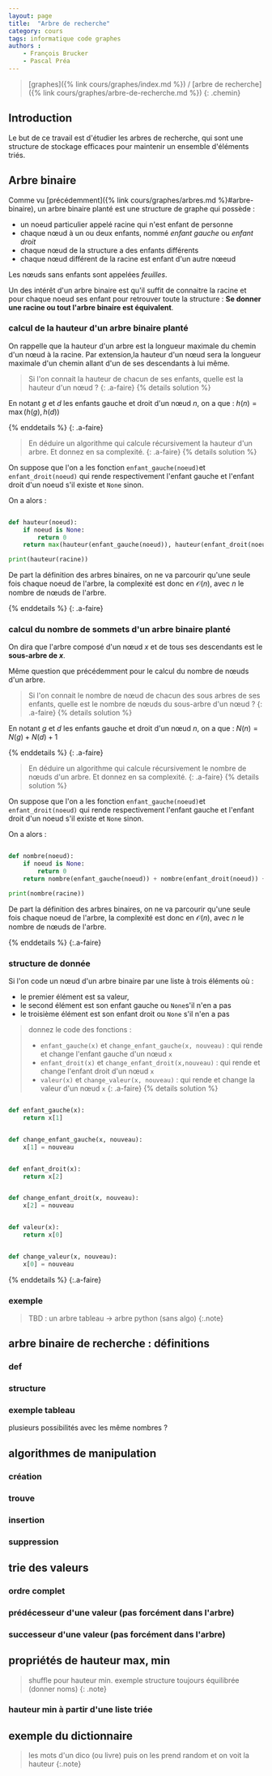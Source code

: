 ```yaml
---
layout: page
title:  "Arbre de recherche"
category: cours
tags: informatique code graphes
authors : 
    - François Brucker
    - Pascal Préa
---
```


> [graphes]({% link cours/graphes/index.md %}) / [arbre de recherche]({% link cours/graphes/arbre-de-recherche.md %})
{: .chemin}

## Introduction

Le but de ce travail est d'étudier les arbres de recherche, qui sont une structure de stockage efficaces pour maintenir un ensemble d'éléments triés.

## Arbre binaire

Comme vu [précédemment]({% link cours/graphes/arbres.md %}#arbre-binaire), un arbre binaire planté est une structure de graphe qui possède :

* un noeud particulier appelé racine qui n'est enfant de personne
* chaque nœud à un ou deux enfants, nommé *enfant gauche* ou *enfant droit*
* chaque nœud de la structure a des enfants différents
* chaque nœud différent de la racine est enfant d'un autre nœeud

Les nœuds sans enfants sont appelées *feuilles*.

Un des intérêt d'un arbre binaire est qu'il suffit de connaitre la racine et pour chaque noeud ses enfant pour retrouver toute la structure : **Se donner une racine ou tout l'arbre binaire est équivalent**.

### calcul de la hauteur d'un arbre binaire planté

On rappelle que la hauteur d'un arbre est la longueur maximale du chemin d'un nœud à la racine. Par extension,la hauteur d'un nœud sera la longueur maximale d'un chemin allant d'un de ses descendants à lui même.

> Si l'on connait la hauteur de chacun de ses enfants, quelle est la hauteur d'un nœud ?
{: .a-faire}
{% details solution %}

En notant $g$ et $d$ les enfants gauche et droit d'un nœud $n$, on a que :
$h(n) = \max(h(g), h(d))$

{% enddetails %}
{: .a-faire}

> En déduire un algorithme qui calcule récursivement la hauteur d'un arbre. Et donnez en sa complexité.
{: .a-faire}
{% details solution %}

On suppose que l'on a les fonction `enfant_gauche(noeud)`et `enfant_droit(noeud)` qui rende respectivement l'enfant gauche et l'enfant droit d'un noeud s'il existe et `None` sinon.

On a alors :

```python

def hauteur(noeud):
    if noeud is None:
        return 0
    return max(hauteur(enfant_gauche(noeud)), hauteur(enfant_droit(noeud)))

print(hauteur(racine))
```

De part la définition des arbres binaires, on ne va parcourir qu'une seule fois chaque noeud de l'arbre, la complexité est donc en $\mathcal{O}(n)$, avec $n$ le nombre de nœuds de l'arbre.

{% enddetails %}
{: .a-faire}

### calcul du nombre de sommets d'un arbre binaire planté

On dira que l'arbre composé d'un nœud $x$ et de tous ses descendants est le **sous-arbre de $x$**.

Même question que précédemment pour le calcul du nombre de nœuds d'un arbre.

> Si l'on connait le nombre de nœud de chacun des sous arbres de ses enfants, quelle est le nombre de nœuds du sous-arbre d'un nœud ?
{: .a-faire}
{% details solution %}

En notant $g$ et $d$ les enfants gauche et droit d'un nœud $n$, on a que :
$N(n) = N(g) + N(d) + 1$

{% enddetails %}
{: .a-faire}

> En déduire un algorithme qui calcule récursivement le nombre de nœuds d'un arbre. Et donnez en sa complexité.
{: .a-faire}
{% details solution %}

On suppose que l'on a les fonction `enfant_gauche(noeud)`et `enfant_droit(noeud)` qui rende respectivement l'enfant gauche et l'enfant droit d'un noeud s'il existe et `None` sinon.

On a alors :

```python

def nombre(noeud):
    if noeud is None:
        return 0
    return nombre(enfant_gauche(noeud)) + nombre(enfant_droit(noeud)) + 1

print(nombre(racine))
```

De part la définition des arbres binaires, on ne va parcourir qu'une seule fois chaque noeud de l'arbre, la complexité est donc en $\mathcal{O}(n)$, avec $n$ le nombre de nœuds de l'arbre.

{% enddetails %}
{:.a-faire}

### structure de donnée

Si l'on code un nœud d'un arbre binaire par une liste à trois éléments où :

* le premier élément est sa valeur,
* le second élément est son enfant gauche ou `None`s'il n'en a pas
* le troisième élément est son enfant droit ou `None` s'il n'en a pas

> donnez le code des fonctions :
>
> * `enfant_gauche(x)` et `change_enfant_gauche(x, nouveau)` : qui rende et change l'enfant gauche d'un nœud `x`
> * `enfant_droit(x)` et `change_enfant_droit(x,nouveau)` : qui rende et change l'enfant droit d'un nœud `x`
> * `valeur(x)` et `change_valeur(x, nouveau)`  : qui rende et change la valeur d'un nœud `x`
{: .a-faire}
{% details solution %}

```python

def enfant_gauche(x):
    return x[1]


def change_enfant_gauche(x, nouveau):
    x[1] = nouveau


def enfant_droit(x):
    return x[2]


def change_enfant_droit(x, nouveau):
    x[2] = nouveau


def valeur(x):
    return x[0]


def change_valeur(x, nouveau):
    x[0] = nouveau

```

{% enddetails %}
{:.a-faire}

### exemple

> TBD : un arbre tableau -> arbre python (sans algo)
{:.note}

## arbre binaire de recherche : définitions

### def

### structure

### exemple tableau

plusieurs possibilités avec les même nombres ?

## algorithmes de manipulation

### création

### trouve

### insertion

### suppression

## trie des valeurs

### ordre complet

### prédécesseur d'une valeur (pas forcément dans l'arbre)

### successeur d'une valeur (pas forcément dans l'arbre)

## propriétés de hauteur max, min

> shuffle pour hauteur min.
> exemple structure toujours équilibrée (donner noms)
{: .note}

### hauteur min à partir d'une liste triée

## exemple du dictionnaire

> les mots d'un dico (ou livre) puis on les prend random et on voit la hauteur
{:.note}
